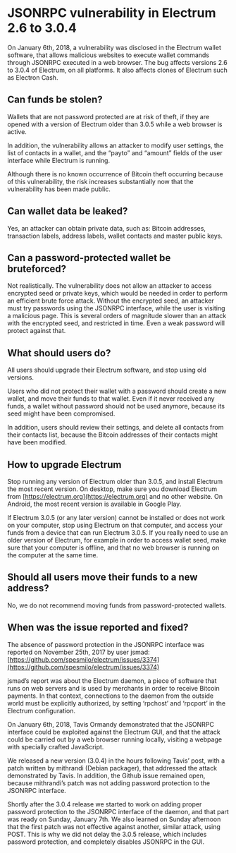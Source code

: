 # JSONRPC vulnerability in Electrum 2.6 to 3.0.4

On January 6th, 2018, a vulnerability was disclosed in the Electrum wallet
software, that allows malicious websites to execute wallet commands
through JSONRPC executed in a web browser. The bug affects versions
2.6 to 3.0.4 of Electrum, on all platforms. It also affects clones of
Electrum such as Electron Cash.

## Can funds be stolen?

Wallets that are not password protected are at risk of theft, if they
are opened with a version of Electrum older than 3.0.5 while a web
browser is active.

In addition, the vulnerability allows an attacker to modify user
settings, the list of contacts in a wallet, and the “payto” and
“amount” fields of the user interface while Electrum is running.

Although there is no known occurrence of Bitcoin theft occurring
because of this vulnerability, the risk increases substantially now
that the vulnerability has been made public.

## Can wallet data be leaked?

Yes, an attacker can obtain private data, such as: Bitcoin addresses,
transaction labels, address labels, wallet contacts and master public
keys.

## Can a password-protected wallet be bruteforced?

Not realistically. The vulnerability does not allow an attacker to
access encrypted seed or private keys, which would be needed in order
to perform an efficient brute force attack. Without the encrypted
seed, an attacker must try passwords using the JSONRPC interface,
while the user is visiting a malicious page. This is several orders of
magnitude slower than an attack with the encrypted seed, and
restricted in time. Even a weak password will protect against that.

## What should users do?

All users should upgrade their Electrum software, and stop using old
versions.

Users who did not protect their wallet with a password should create a
new wallet, and move their funds to that wallet. Even if it never
received any funds, a wallet without password should not be used
anymore, because its seed might have been compromised.

In addition, users should review their settings, and delete all
contacts from their contacts list, because the Bitcoin addresses of
their contacts might have been modified.

## How to upgrade Electrum

Stop running any version of Electrum older than 3.0.5, and install
Electrum the most recent version. On desktop, make sure you download
Electrum from [https://electrum.org](https://electrum.org) and no other website. On Android,
the most recent version is available in Google Play.

If Electrum 3.0.5 (or any later version) cannot be installed or does
not work on your computer, stop using Electrum on that computer, and
access your funds from a device that can run Electrum 3.0.5. If you
really need to use an older version of Electrum, for example in order
to access wallet seed, make sure that your computer is offline, and
that no web browser is running on the computer at the same time.

## Should all users move their funds to a new address?

No, we do not recommend moving funds from password-protected wallets.

## When was the issue reported and fixed?

The absence of password protection in the JSONRPC interface was
reported on November 25th, 2017 by user jsmad:
[https://github.com/spesmilo/electrum/issues/3374](https://github.com/spesmilo/electrum/issues/3374)

jsmad’s report was about the Electrum daemon, a piece of software that
runs on web servers and is used by merchants in order to receive
Bitcoin payments. In that context, connections to the daemon from the
outside world must be explicitly authorized, by setting ‘rpchost’ and
‘rpcport’ in the Electrum configuration.

On January 6th, 2018, Tavis Ormandy demonstrated that the JSONRPC
interface could be exploited against the Electrum GUI, and that the
attack could be carried out by a web browser running locally, visiting
a webpage with specially crafted JavaScript.

We released a new version (3.0.4) in the hours following Tavis’ post,
with a patch written by mithrandi (Debian packager), that addressed
the attack demonstrated by Tavis. In addition, the Github issue
remained open, because mithrandi’s patch was not adding password
protection to the JSONRPC interface.

Shortly after the 3.0.4 release we started to work on adding proper
password protection to the JSONRPC interface of the daemon, and that
part was ready on Sunday, January 7th. We also learned on Sunday
afternoon that the first patch was not effective against another,
similar attack, using POST. This is why we did not delay the 3.0.5
release, which includes password protection, and completely disables
JSONRPC in the GUI.
